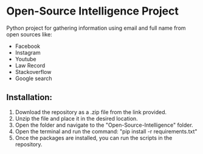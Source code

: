#	Open-Source Intelligence Project
Python project for gathering information using email and full name from open sources like:
* Facebook 
* Instagram 
* Youtube 
* Law Record 
* Stackoverflow 
* Google search 

## Installation:
1. Download the repository as a .zip file from the link provided.
2. Unzip the file and place it in the desired location.
3. Open the folder and navigate to the "Open-Source-Intelligence" folder.
4. Open the terminal and run the command: "pip install -r requirements.txt"
5. Once the packages are installed, you can run the scripts in the repository.
